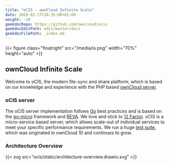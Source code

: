 ```yaml
---
title: "oCIS - ownCloud Infinite Scale"
date: 2020-02-27T20:35:00+01:00
weight: -10
geekdocRepo: https://github.com/owncloud/ocis
geekdocEditPath: edit/master/docs
geekdocFilePath: _index.md
---
```


{{< figure class="floatright" src="/media/is.png" width="70%" height="auto" >}}

## ownCloud Infinite Scale

Welcome to oCIS, the modern file-sync and share platform, which is based on our knowledge and experience with the PHP based [ownCloud server](https://owncloud.com/#server).

### oCIS server

The oCIS server implementation follows [Go](https://golang.org/) best practices and is based on the [go-micro](https://go-micro.dev/) framework and [REVA](https://reva.link/). We love and stick to [12 Factor](https://12factor.net/).
oCIS is a micro-service based server, which allows scale-out of individual services to meet your specific performance requirements.
We run a huge [test suite](https://github.com/owncloud/core/tree/master/tests), which was originated in ownCloud 10 and continues to grow.

### Architecture Overview


{{< svg src="ocis/static/architecture-overview.drawio.svg" >}}
